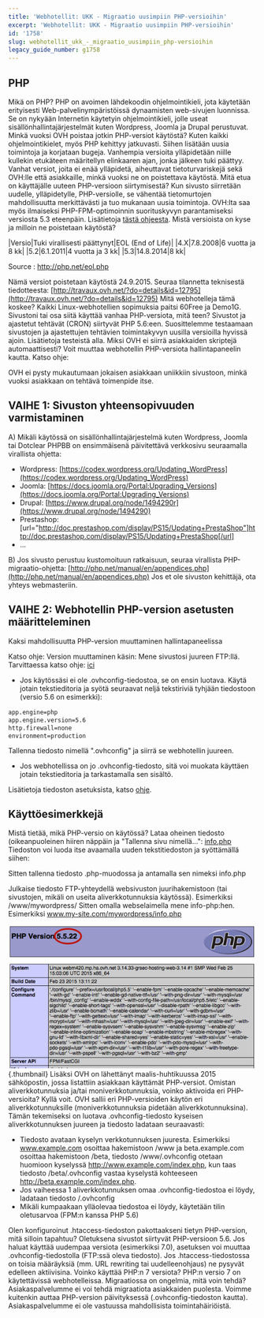 ```yaml
---
title: 'Webhotellit: UKK - Migraatio uusimpiin PHP-versioihin'
excerpt: 'Webhotellit: UKK - Migraatio uusimpiin PHP-versioihin'
id: '1758'
slug: webhotellit_ukk_-_migraatio_uusimpiin_php-versioihin
legacy_guide_number: g1758
---
```



## PHP
Mikä on PHP?
PHP on avoimen lähdekoodin ohjelmointikieli, jota käytetään erityisesti Web-palvelinympäristöissä dynaamisten web-sivujen luonnissa.
Se on nykyään Internetin käytetyin ohjelmointikieli, jolle useat sisällönhallintajärjestelmät kuten Wordpress, Joomla ja Drupal perustuvat.
Minkä vuoksi OVH poistaa jotkin PHP-versiot käytöstä?
Kuten kaikki ohjelmointikielet, myös PHP kehittyy jatkuvasti. Siihen lisätään uusia toimintoja ja korjataan bugeja. Vanhempia versioita ylläpidetään niille kullekin etukäteen määritellyn elinkaaren ajan, jonka jälkeen tuki päättyy.
Vanhat versiot, joita ei enää ylläpidetä, aiheuttavat tietoturvariskejä sekä OVH:lle että asiakkaille, minkä vuoksi ne on poistettava käytöstä.
Mitä etua on käyttäjälle uuteen PHP-versioon siirtymisestä?
Kun sivusto siirretään uudelle, ylläpidetylle, PHP-versiolle, se vähentää tietomurtojen mahdollisuutta merkittävästi ja tuo mukanaan uusia toimintoja.
OVH:lta saa myös ilmaiseksi PHP-FPM-optimoinnin suorituskyvyn parantamiseksi versiosta 5.3 eteenpäin. Lisätietoja [tästä ohjeesta](https://www.ovh-hosting.fi/webhotelli/php_fpm_optimointi.xml).
Mistä versioista on kyse ja milloin ne poistetaan käytöstä?

|Versio|Tuki virallisesti päättynyt|EOL (End of Life)|
|4.X|7.8.2008|6 vuotta ja 8 kk|
|5.2|6.1.2011|4 vuotta ja 3 kk|
|5.3|14.8.2014|8 kk|


Source : http://php.net/eol.php

Nämä versiot poistetaan käytöstä 24.9.2015. Seuraa tilannetta teknisestä tiedotteesta: [http://travaux.ovh.net/?do=details&id=12795](http://travaux.ovh.net/?do=details&id=12795)
Mitä webhotelleja tämä koskee?
Kaikki Linux-webhotellien sopimuksia paitsi 60Free ja Demo1G.
Sivustoni tai osa siitä käyttää vanhaa PHP-versiota, mitä teen?
Sivustot ja ajastetut tehtävät (CRON) siirtyvät PHP 5.6:een.
Suosittelemme testaamaan sivustojen ja ajastettujen tehtävien toimintakyvyn uusilla versioilla hyvissä ajoin. Lisätietoja testeistä alla.
Miksi OVH ei siirrä asiakkaiden skriptejä automaattisesti?
Voit muuttaa webhotellin PHP-versiota hallintapaneelin kautta. Katso ohje: []({legacy}1999)

OVH ei pysty mukautumaan jokaisen asiakkaan uniikkiin sivustoon, minkä vuoksi asiakkaan on tehtävä toimenpide itse.


## VAIHE 1: Sivuston yhteensopivuuden varmistaminen
A) Mikäli käytössä on sisällönhallintajärjestelmä kuten Wordpress, Joomla tai Dotclear PHPBB on ensimmäisenä päivitettävä verkkosivu seuraamalla virallista ohjetta:

- Wordpress: [https://codex.wordpress.org/Updating_WordPress](https://codex.wordpress.org/Updating_WordPress)
- Joomla: [https://docs.joomla.org/Portal:Upgrading_Versions](https://docs.joomla.org/Portal:Upgrading_Versions)
- Drupal: [https://www.drupal.org/node/1494290r](https://www.drupal.org/node/1494290)
- Prestashop: [url="http://doc.prestashop.com/display/PS15/Updating+PrestaShop"]http://doc.prestashop.com/display/PS15/Updating+PrestaShop[/url]
- ...

B) Jos sivusto perustuu kustomoituun ratkaisuun, seuraa virallista PHP-migraatio-ohjetta: [http://php.net/manual/en/appendices.php](http://php.net/manual/en/appendices.php)
Jos et ole sivuston kehittäjä, ota yhteys webmasteriin.


## VAIHE 2: Webhotellin PHP-version asetusten määritteleminen
Kaksi mahdollisuutta
PHP-version muuttaminen hallintapaneelissa

Katso ohje: []({legacy}1999)
Version muuttaminen käsin:
Mene sivustosi juureen FTP:llä. Tarvittaessa katso ohje: [ici](https://www.ovh-hosting.fi/g1380.filezilla)


- Jos käytössäsi ei ole .ovhconfig-tiedostoa, se on ensin luotava. Käytä jotain tekstieditoria ja syötä seuraavat neljä tekstiriviä tyhjään tiedostoon (versio 5.6 on esimerkki):


```
app.engine=php
app.engine.version=5.6
http.firewall=none
environment=production
```



Tallenna tiedosto nimellä ".ovhconfig" ja siirrä se webhotellin juureen.


- Jos webhotellissa on jo .ovhconfig-tiedosto, sitä voi muokata käyttäen jotain tekstieditoria ja tarkastamalla sen sisältö.


Lisätietoja tiedoston asetuksista, katso [ohje](https://www.ovh-hosting.fi/g1207.configurer-php-web).


## Käyttöesimerkkejä
Mistä tietää, mikä PHP-versio on käytössä?
Lataa oheinen tiedosto (oikeanpuoleinen hiiren näppäin ja "Tallenna sivu nimellä...":
[info.php](https://www.ovh.com/fr/documents/info.php)
Tiedoston voi luoda itse avaamalla uuden tekstitiedoston ja syöttämällä siihen:
<?php phpinfo(); ?>
Sitten tallenna tiedosto .php-muodossa ja antamalla sen nimeksi info.php

Julkaise tiedosto FTP-yhteydellä websivuston juurihakemistoon (tai sivustojen, mikäli on useita aliverkkotunnuksia käytössä). Esimerkiksi /www/mywordpress/
Sitten omalla webselaimella mene info-php:hen. Esimerkiksi www.my-site.com/mywordpress/info.php

![](images/img_2601.jpg){.thumbnail}
Lisäksi OVH on lähettänyt maalis-huhtikuussa 2015 sähköpostin, jossa listattiin asiakkaan käyttämät PHP-versiot.
Omistan aliverkkotunnuksia ja/tai moniverkkotunnuksia, voinko aktivoida eri PHP-versioita?
Kyllä voit. OVH sallii eri PHP-versioiden käytön eri aliverkkotunnuksille (moniverkkotunnuksia pidetään aliverkkotunnuksina).
Tämän tekemiseksi on luotava .ovhconfig-tiedosto kyseisen aliverkkotunnuksen juureen ja tiedosto ladataan seuraavasti:


- Tiedosto avataan kyselyn verkkotunnuksen juuresta. Esimerkiksi www.example.com osoittaa hakemistoon /www ja beta.example.com osoittaa hakemistoon /beta, tiedosto /www/.ovhconfig otetaan huomioon kyselyssä http://www.example.com/index.php, kun taas tiedosto /beta/.ovhconfig vastaa kyselystä kohteeseen http://beta.example.com/index.php.
- Jos vaiheessa 1 aliverkkotunnuksen omaa .ovhconfig-tiedostoa ei löydy, ladataan tiedosto /.ovhconfig
- Mikäli kumpaakaan ylläolevaa tiedostoa ei löydy, käytetään tilin oletusarvoa (FPM:n kanssa PHP 5.6)


Olen konfiguroinut .htaccess-tiedoston pakottaakseni tietyn PHP-version, mitä silloin tapahtuu?
Oletuksena sivustot siirtyvät PHP-versioon 5.6. Jos haluat käyttää uudempaa versiota (esimerkiksi 7.0), asetuksen voi muuttaa .ovhconfig-tiedostolla (FTP:ssä oleva tiedosto).
Jos .htaccess-tiedostossa on toisia määräyksiä (mm. URL rewriting tai uudelleenohjaus) ne pysyvät edelleen aktiivisina.
Voinko käyttää PHP:n 7 versiota?
PHP:n versio 7 on käytettävissä webhotelleissa.
Migraatiossa on ongelmia, mitä voin tehdä?
Asiakaspalvelumme ei voi tehdä migraatiota asiakkaiden puolesta. Voimme kuitenkin auttaa PHP-version päivityksessä (.ovhconfig-tiedoston kautta). Asiakaspalvelumme ei ole vastuussa mahdollisista toimintahäiriöistä.

